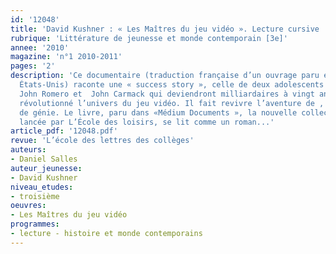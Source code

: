 ```yaml
---
id: '12048'
title: 'David Kushner : « Les Maîtres du jeu vidéo ». Lecture cursive '
rubrique: 'Littérature de jeunesse et monde contemporain [3e]'
annee: '2010'
magazine: 'n°1 2010-2011'
pages: '2'
description: 'Ce documentaire (traduction française d’un ouvrage paru en 2003 aux
  États-Unis) raconte une « success story », celle de deux adolescents autodidactes,
  John Romero et  John Carmack qui deviendront milliardaires à vingt ans pour avoir
  révolutionné l’univers du jeu vidéo. Il fait revivre l’aventure de , programmeur
  de génie. Le livre, paru dans «Médium Documents », la nouvelle collection de biographies
  lancée par L’École des loisirs, se lit comme un roman...'
article_pdf: '12048.pdf'
revue: 'L’école des lettres des collèges'
auteurs:
- Daniel Salles
auteur_jeunesse:
- David Kushner
niveau_etudes:
- troisième
oeuvres:
- Les Maîtres du jeu vidéo
programmes:
- lecture - histoire et monde contemporains
---
```

